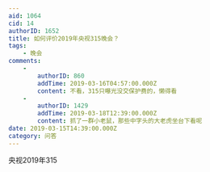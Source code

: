 ```yaml
---
aid: 1064
cid: 14
authorID: 1652
title: 如何评价2019年央视315晚会？
tags:
    - 晚会
comments:
    -
        authorID: 860
        addTime: 2019-03-16T04:57:00.000Z
        content: 不看，315只曝光没交保护费的，懒得看
    -
        authorID: 1429
        addTime: 2019-03-18T12:39:00.000Z
        content: 抓了一群小老鼠，那些中字头的大老虎坐台下看呢
date: 2019-03-15T14:39:00.000Z
category: 问答
---
```


央视2019年315
